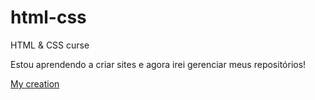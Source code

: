 # html-css
 HTML & CSS curse

 Estou aprendendo a criar sites e agora irei gerenciar meus repositórios!

 <a href="https://luancris.github.io/html-css/desafios/teste/davinci.html">My creation</a>
